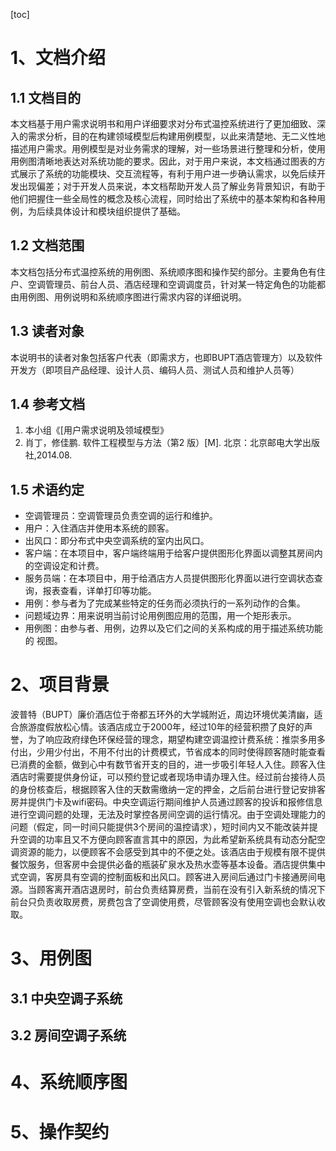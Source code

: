 [toc]

# 1、文档介绍

## 1.1 文档目的

​		本文档基于用户需求说明书和用户详细要求对分布式温控系统进行了更加细致、深入的需求分析，目的在构建领域模型后构建用例模型，以此来清楚地、无二义性地描述用户需求。用例模型是对业务需求的理解，对一些场景进行整理和分析，使用用例图清晰地表达对系统功能的要求。因此，对于用户来说，本文档通过图表的方式展示了系统的功能模块、交互流程等，有利于用户进一步确认需求，以免后续开发出现偏差；对于开发人员来说，本文档帮助开发人员了解业务背景知识，有助于他们把握住一些全局性的概念及核心流程，同时给出了系统中的基本架构和各种用例，为后续具体设计和模块组织提供了基础。

## 1.2 文档范围

​		本文档包括分布式温控系统的用例图、系统顺序图和操作契约部分。主要角色有住户、空调管理员、前台人员、酒店经理和空调调度员，针对某一特定角色的功能都由用例图、用例说明和系统顺序图进行需求内容的详细说明。

## 1.3 读者对象

​		本说明书的读者对象包括客户代表（即需求方，也即BUPT酒店管理方）以及软件开发方（即项目产品经理、设计人员、编码人员、测试人员和维护人员等）

## 1.4 参考文档

1. 本小组《[用户需求说明及领域模型》
2. 肖丁，修佳鹏. 软件工程模型与方法（第2 版）[M]. 北京：北京邮电大学出版社,2014.08.

## 1.5 术语约定

 * 空调管理员：空调管理员负责空调的运行和维护。
 * 用户：入住酒店并使用本系统的顾客。
 * 出风口：即分布式中央空调系统的室内出风口。
 * 客户端：在本项目中，客户端终端用于给客户提供图形化界面以调整其房间内的空调设定和计费。
 * 服务员端：在本项目中，用于给酒店方人员提供图形化界面以进行空调状态查询，报表查看，详单打印等功能。
 * 用例：参与者为了完成某些特定的任务而必须执行的一系列动作的合集。
 * 问题域边界：用来说明当前讨论用例图应用的范围，用一个矩形表示。
 *  用例图：由参与者、用例，边界以及它们之间的关系构成的用于描述系统功能的
视图。

# 2、项目背景

​		波普特（BUPT）廉价酒店位于帝都五环外的大学城附近，周边环境优美清幽，适合旅游度假放松心情。该酒店成立于2000年，经过10年的经营积攒了良好的声誉，为了响应政府绿色环保经营的理念，期望构建空调温控计费系统：推崇多用多付出，少用少付出，不用不付出的计费模式，节省成本的同时使得顾客随时能查看已消费的金额，做到心中有数节省开支的目的，进一步吸引年轻人入住。顾客入住酒店时需要提供身份证，可以预约登记或者现场申请办理入住。经过前台接待人员的身份核查后，根据顾客入住的天数需缴纳一定的押金，之后前台进行登记安排客房并提供门卡及wifi密码。中央空调运行期间维护人员通过顾客的投诉和报修信息进行空调问题的处理，无法及时掌控各房间空调的运行情况。由于空调处理能力的问题（假定，同一时间只能提供3个房间的温控请求），短时间内又不能改装并提升空调的功率且又不方便向顾客直言其中的原因，为此希望新系统具有动态分配空调资源的能力，以便顾客不会感受到其中的不便之处。该酒店由于规模有限不提供餐饮服务，但客房中会提供必备的瓶装矿泉水及热水壶等基本设备。酒店提供集中式空调，客房具有空调的控制面板和出风口。顾客进入房间后通过门卡接通房间电源。当顾客离开酒店退房时，前台负责结算房费，当前在没有引入新系统的情况下前台只负责收取房费，房费包含了空调使用费，尽管顾客没有使用空调也会默认收取。

# 3、用例图

## 3.1 中央空调子系统

## 3.2 房间空调子系统

# 4、系统顺序图



# 5、操作契约


